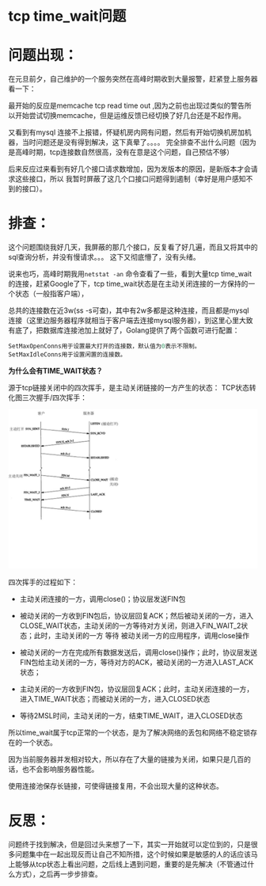 # tcp time_wait问题



# 问题出现：
在元旦前夕，自己维护的一个服务突然在高峰时期收到大量报警，赶紧登上服务器看一下：

最开始的反应是memcache tcp read time out ,因为之前也出现过类似的警告所以开始尝试切换memcache，但是运维反馈已经切换了好几台还是不起作用。

又看到有mysql 连接不上报错，怀疑机房内网有问题，然后有开始切换机房加机器，当时问题还是没有得到解决，这下真晕了。。。。 完全排查不出什么问题（因为是高峰时期，tcp连接数自然很高，没有在意是这个问题，自己预估不够）

后来反应过来看到有好几个接口请求数增加，因为发版本的原因，是新版本才会请求这些接口，所以 我暂时屏蔽了这几个口接口问题得到遏制（幸好是用户感知不到的接口）。

# 排查：
这个问题围绕我好几天，我屏蔽的那几个接口，反复看了好几遍，而且又将其中的sql查询分析，并没有慢请求。。。  这下又彻底懵了，没有头绪。

说来也巧，高峰时期我用`netstat -an` 命令查看了一些，看到大量tcp time_wait 的连接，赶紧Google了下，tcp time_wait状态是在主动关闭连接的一方保持的一个状态（一般指客户端），

总共的连接数在近3w(ss -s可查)，其中有2w多都是这种连接，而且都是mysql 连接（这里边服务器程序就相当于客户端去连接mysql服务器），到这里心里大致有底了，把数据库连接池加上就好了，Golang提供了两个函数可进行配置：

```go
SetMaxOpenConns用于设置最大打开的连接数，默认值为0表示不限制。
SetMaxIdleConns用于设置闲置的连接数。
```

**为什么会有TIME_WAIT状态？**

源于tcp链接关闭中的四次挥手，是主动关闭链接的一方产生的状态：
TCP状态转化图三次握手/四次挥手：

![TCP状态转化图](./images/tcp.png)

四次挥手的过程如下：

- 主动关闭连接的一方，调用close()；协议层发送FIN包

- 被动关闭的一方收到FIN包后，协议层回复ACK；然后被动关闭的一方，进入CLOSE_WAIT状态，主动关闭的一方等待对方关闭，则进入FIN_WAIT_2状态；此时，主动关闭的一方 等待 被动关闭一方的应用程序，调用close操作

- 被动关闭的一方在完成所有数据发送后，调用close()操作；此时，协议层发送FIN包给主动关闭的一方，等待对方的ACK，被动关闭的一方进入LAST_ACK状态；

- 主动关闭的一方收到FIN包，协议层回复ACK；此时，主动关闭连接的一方，进入TIME_WAIT状态；而被动关闭的一方，进入CLOSED状态

- 等待2MSL时间，主动关闭的一方，结束TIME_WAIT，进入CLOSED状态


所以time_wait属于tcp正常的一个状态，是为了解决网络的丢包和网络不稳定锁存在的一个状态。

因为当前服务器并发相对较大，所以存在了大量的链接为关闭，如果只是几百的话，也不会影响服务器性能。

使用连接池保存长链接，可使得链接复用，不会出现大量的这种状态。

# 反思：
问题终于找到解决，但是回过头来想了一下，其实一开始就可以定位到的，只是很多问题集中在一起出现反而让自己不知所措，这个时候如果是敏感的人的话应该马上能够从tcp状态上看出问题，之后线上遇到问题，重要的是先解决（不管通过什么方式），之后再一步步排查。

